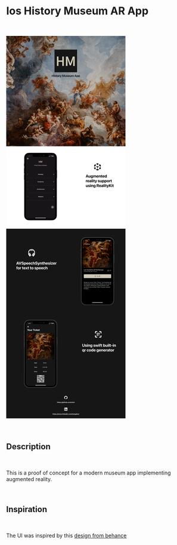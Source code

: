 # Ios History Museum AR App

<p>&nbsp;</p>

![](images/armuseuminfo.png)

<p>&nbsp;</p>

## Description

<p>&nbsp;</p>

This is a proof of concept for a modern museum app implementing augmented reality. 

<p>&nbsp;</p>

## Inspiration

<p>&nbsp;</p>

The UI was inspired by this [design from behance](https://www.behance.net/gallery/122853907/National-Museum-of-Korea-UXUI-design)

